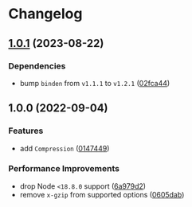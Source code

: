 # Changelog

## [1.0.1](https://github.com/binden-js/compression/compare/v1.0.0...v1.0.1) (2023-08-22)

### Dependencies

- bump `binden` from `v1.1.1` to `v1.2.1` ([02fca44](https://github.com/binden-js/compression/commit/02fca443854acefb7737dcd69d83f8c038dd2c2a))

## 1.0.0 (2022-09-04)

### Features

- add `Compression` ([0147449](https://github.com/binden-js/compression/commit/0147449d1ea8f5ad3f6cf54b953c78efa8c40b65))

### Performance Improvements

- drop Node `<18.8.0` support ([6a979d2](https://github.com/binden-js/compression/commit/6a979d27309b61a931f475ed84fe04ccd33b9ca9))
- remove `x-gzip` from supported options ([0605dab](https://github.com/binden-js/compression/commit/0605dab10a449124617b7cc80838c1c32fe99418))
